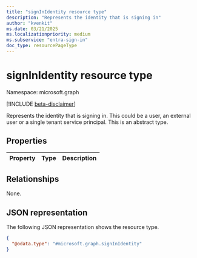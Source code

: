```yaml
---
title: "signInIdentity resource type"
description: "Represents the identity that is signing in"
author: "kvenkit"
ms.date: 03/21/2025
ms.localizationpriority: medium
ms.subservice: "entra-sign-in"
doc_type: resourcePageType
---
```


# signInIdentity resource type

Namespace: microsoft.graph

[!INCLUDE [beta-disclaimer](../../includes/beta-disclaimer.md)]

Represents the identity that is signing in. This could be a user, an external user or a single tenant service principal.
This is an abstract type.


## Properties
|Property|Type|Description|
|:---|:---|:---|

## Relationships
None.

## JSON representation
The following JSON representation shows the resource type.
<!-- {
  "blockType": "resource",
  "@odata.type": "microsoft.graph.signInIdentity"
}
-->
``` json
{
  "@odata.type": "#microsoft.graph.signInIdentity"
}
```

